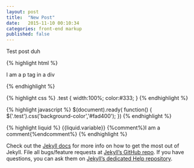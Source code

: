 ```yaml
---
layout: post
title:  "New Post"
date:   2015-11-10 00:10:34
categories: front-end markup
published: false
---
```

Test post duh

{% highlight html %}
<div class="test"><p>I am a p tag in a div</p></div>
{% endhighlight %}

{% highlight css %}
.test {
  width:100%;
  color:#333;
}
{% endhighlight %}

{% highlight javascript %}
  $(document).ready( function() {
    $('.test').css('background-color','#fad400');
  })
{% endhighlight %}

{% highlight liquid %}
  {{liquid.variable}}
  {%comment%}I am a comment{%endcomment%}
{% endhighlight %}

Check out the [Jekyll docs][jekyll] for more info on how to get the most out of Jekyll. File all bugs/feature requests at [Jekyll’s GitHub repo][jekyll-gh]. If you have questions, you can ask them on [Jekyll’s dedicated Help repository][jekyll-help].

[jekyll]:      http://jekyllrb.com
[jekyll-gh]:   https://github.com/jekyll/jekyll
[jekyll-help]: https://github.com/jekyll/jekyll-help
